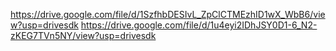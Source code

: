 https://drive.google.com/file/d/1SzfhbDESIvL_ZpClCTMEzhID1wX_WbB6/view?usp=drivesdk
https://drive.google.com/file/d/1u4eyi2IDhJSY0D1-6_N2-zKEG7TVn5NY/view?usp=drivesdk
